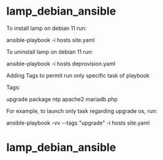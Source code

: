 # lamp_debian_ansible

To install lamp on debian 11 run:

ansible-playbook -i hosts site.yaml

To uninstall lamp on debian 11 run:

ansible-playbook -i hosts deprovision.yaml

Adding Tags to permit run only specific task of playbook

Tags:

upgrade
package
ntp
apache2
mariadb
php


For example, to launch only task regarding upgrade os, run:
 
ansible-playbook -vv --tags "upgrade" -i hosts site.yaml
# lamp_debian_ansible

